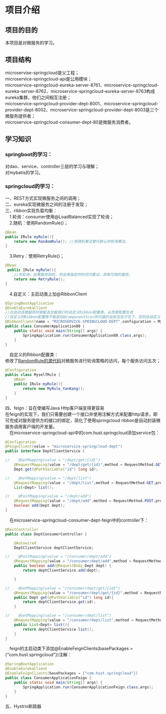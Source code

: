 # 项目介绍
## 项目的目的
本项目是对微服务的学习。
## 项目结构
microservise-springcloud是父工程；  
microservice-springcloud-api是公用模块；  
microservice-springcloud-eureka-server-8761、microservice-springcloud-eureka-server-8762、microservice-springcloud-eureka-server-8763构成
eureka集群，他们之间相互注册；  
microservice-springcloud-provider-dept-8001、microservice-springcloud-provider-dept-8002、microservice-springcloud-provider-dept-8003是三个微服务提供者；  
microservice-springcloud-consumer-dept-80是微服务消费者。
## 学习知识
### springboot的学习：
对dao、service、controller三层的学习与理解；  
对mybatis的学习。 
### springcloud的学习：
一、REST方式实现微服务之间的调用；  
二、eureka实现微服务之间的注册于发现；  
三、ribbon实现负载均衡：   
&emsp;1.轮询：consumer使用@LoadBalanced实现了轮询；    
&emsp;2.随机：使用RandomRule()；   
```java
@Bean    
public IRule myRule(){   
    return new RandomRule(); //用随机算法替代默认的轮询算法。  
}
```
&emsp;3.Retry：使用RetryRule()；
```java
@Bean
 public IRule myRule(){
    //先轮询，如果服务宕机，则会再指定的时间内重试，获取可用的服务。
    return new RetryRule();
}
```
&emsp;4.自定义：主启动类上加@RibbonClient
```java
@SpringBootApplication
@EnableEurekaClient
//在启动该微服务时就能去加载我们的自定义Ribbon配置类，从而使配置生效
//自定义的Ribbon配置类不能放在@ComponentScan所扫描的当前包及子包下，否则该自定义类就会被所有的Ribbon客户端所共享。
@RibbonClient(name = "MICROSERVICE-SPRINGCLOUD-DEPT",configuration = MyselfRule.class)
public class ConsumerApplication80 {
    public static void main(String[] args) {
        SpringApplication.run(ConsumerApplication80.class,args);
    }
}
```
&emsp;自定义的Ribbon配置类：    
修改了[RandomRule的源代码](https://github.com/Netflix/ribbon/blob/master/ribbon-loadbalancer/src/main/java/com/netflix/loadbalancer/RandomRule.java)对微服务进行轮询策略的访问，每个服务访问五次；
```java
@Configuration
public class MyselfRule {
    @Bean
    public IRule myRule(){
        return new MyRule_YanKang();
    }
}
```
四、feign：旨在使编写Java Http客户端变得更容易  
在feign的实现下，我们只需要创建一个接口并使用注解方式来配置http请求，即可完成对服务提供方的接口的绑定，简化了使用springcloud ribbon是自动封装微服务调用客户端的开发量。   
&emsp;在microservice-springcloud-api中的com.hust.springcloud添加service包：  
```java
@Configuration
@FeignClient(value = "microservice-springcloud-dept")
public interface DeptClientService {

//    @GetMapping(value = "/dept/get/{id}")
    @RequestMapping(value = "/dept/get/{id}",method = RequestMethod.GET,produces = "application/json; charset=UTF-8")
    Dept get(@PathVariable("id") long id);

//    @GetMapping(value = "/dept/list")
    @RequestMapping(value = "/dept/list",method = RequestMethod.GET,produces = "application/json; charset=UTF-8")
    List<Dept> list();

//    @PostMapping(value = "/dept/add")
    @RequestMapping(value = "/dept/add",method = RequestMethod.POST,produces = "application/json; charset=UTF-8")
    boolean add(Dept dept);
}
```
&emsp;在microservice-springcloud-consumer-dept-feign中的controller下：
```java
@RestController
public class DeptConsumerController {

    @Autowired
    DeptClientService deptClientService;

//    @PostMapping(value = "/consumer/dept/add")
    @RequestMapping(value = "/consumer/dept/add",method = RequestMethod.POST)
    public boolean add(@RequestBody Dept dept) {
        return deptClientService.add(dept);

    }

//    @GetMapping(value = "/consumer/dept/get/{id}")
    @RequestMapping(value = "/consumer/dept/get/{id}",method = RequestMethod.GET)
    public Dept get(@PathVariable("id") long id){
        return deptClientService.get(id);
    }

//    @GetMapping(value = "/consumer/dept/list")
    @RequestMapping(value = "/consumer/dept/list",method = RequestMethod.GET)
    public List<Dept> list(){
        return deptClientService.list();
    }
}
```
&emsp;feign的主启动类下添加@EnableFeignClients(basePackages = {"com.hust.springcloud"})注解：
```java
@SpringBootApplication
@EnableEurekaClient
@EnableFeignClients(basePackages = {"com.hust.springcloud"})
public class ConsumerApplicationFeign {
    public static void main(String[] args) {
        SpringApplication.run(ConsumerApplicationFeign.class,args);
    }
}
```
五、Hystrix断路器



